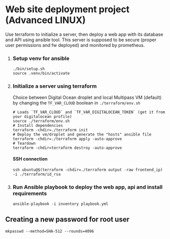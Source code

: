 # Web site deployment project (Advanced LINUX)

Use terraform to initialize a server, then deploy a web app with its database and API using ansible tool.
This server is supposed to be secure (proper user permissions and fw deployed) and monitored by prometheus.

1. ### Setup venv for ansible
   ```shell
   ./bin/setup.sh
   source .venv/bin/activate
   ```
2. ### Initialize a server using terraform

   Choice between Digital Ocean droplet and local Multipass VM (default) by changing the `TF_VAR_CLOUD` boolean in `./terraform/env.sh`

   ```shell
   # Loads `TF_VAR_CLOUD` and `TF_VAR_DIGITALOCEAN_TOKEN` (get it from your digitalocean profile)
   source ./terraform/env.sh
   # Install dependencies
   terraform -chdir=./terraform init
   # Deploy the vm/droplet and generate the "hosts" ansible file
   terraform -chdir=./terraform apply -auto-approve
   # Teardown
   terraform -chdir=terraform destroy -auto-approve
   ```

   #### SSH connection

   ```shell
   ssh ubuntu@$(terraform -chdir=./terraform output -raw frontend_ip) -i ./terraform/id_rsa
   ```

3. ### Run Ansible playbook to deploy the web app, api and install requirements
   ```shell
   ansible-playbook -i inventory playbook.yml
   ```

## Creating a new password for root user

```shell
mkpasswd --method=SHA-512 --rounds=4096
```
